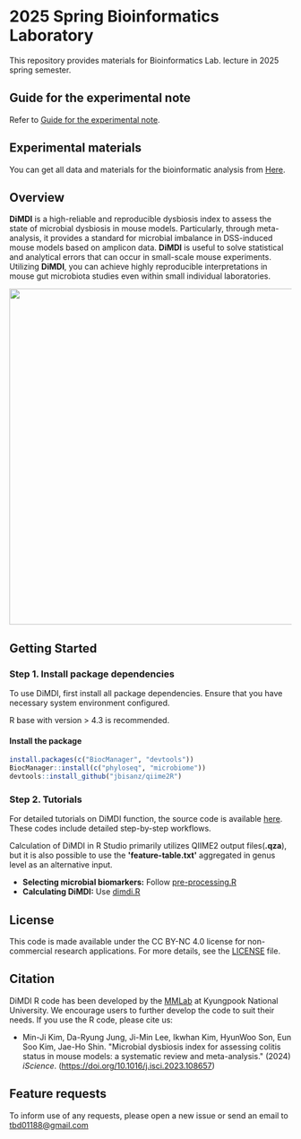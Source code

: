 # 2025 Spring Bioinformatics Laboratory
This repository provides materials for Bioinformatics Lab. lecture in 2025 spring semester.

## Guide for the experimental note
Refer to [Guide for the experimental note](https://github.com/mjkim-micro/bioinfo_lab/blob/main/Materials/Guideline).

## Experimental materials
You can get all data and materials for the bioinformatic analysis from [Here]().

## Overview
**DiMDI** is a high-reliable and reproducible dysbiosis index to assess the state of microbial dysbiosis in mouse models. Particularly, through meta-analysis, it provides a standard for microbial imbalance in DSS-induced mouse models based on amplicon data. **DiMDI** is useful to solve statistical and analytical errors that can occur in small-scale mouse experiments. Utilizing **DiMDI**, you can achieve highly reproducible interpretations in mouse gut microbiota studies even within small individual laboratories. 
<p align="center"><img src=https://github.com/mjkim-micro/dimdi/assets/78595847/f06e2f4d-229c-4023-9bc2-e221b66f21ee height="600px" width="600px"></p>

## Getting Started

### Step 1. Install package dependencies
To use DiMDI, first install all package dependencies. Ensure that you have necessary system environment configured.

R base with version > 4.3 is recommended.

#### Install the package
```R
install.packages(c("BiocManager", "devtools"))
BiocManager::install(c("phyloseq", "microbiome"))
devtools::install_github("jbisanz/qiime2R")

```

### Step 2. Tutorials
For detailed tutorials on DiMDI function, the source code is available [here](https://github.com/mjkim-micro/dimdi/tree/main/Rcode). These codes include detailed step-by-step workflows.

Calculation of DiMDI in R Studio primarily utilizes QIIME2 output files(**.qza**), but it is also possible to use the **'feature-table.txt'** aggregated in genus level as an alternative input. 

* **Selecting microbial biomarkers:** Follow [pre-processing.R](https://github.com/mjkim-micro/dimdi/blob/main/Rcode/pre-processing.R)
* **Calculating DiMDI:** Use [dimdi.R](https://github.com/mjkim-micro/dimdi/blob/main/Rcode/dimdi.R)

## License
This code is made available under the CC BY-NC 4.0 license for non-commercial research applications.
For more details, see the [LICENSE](./LICENSE) file.


## Citation
DiMDI R code has been developed by the [MMLab](http://micro.knu.ac.kr/) at Kyungpook National University. We encourage users to further develop the code to suit their needs. If you use the R code, please cite us:

* Min-Ji Kim, Da-Ryung Jung, Ji-Min Lee, Ikwhan Kim, HyunWoo Son, Eun Soo Kim, Jae-Ho Shin. "Microbial dysbiosis index for assessing colitis status in mouse models: a systematic review and meta-analysis." (2024) _iScience_. (https://doi.org/10.1016/j.isci.2023.108657)


## Feature requests
To inform use of any requests, please open a new issue or send an email to tbd01188@gmail.com
